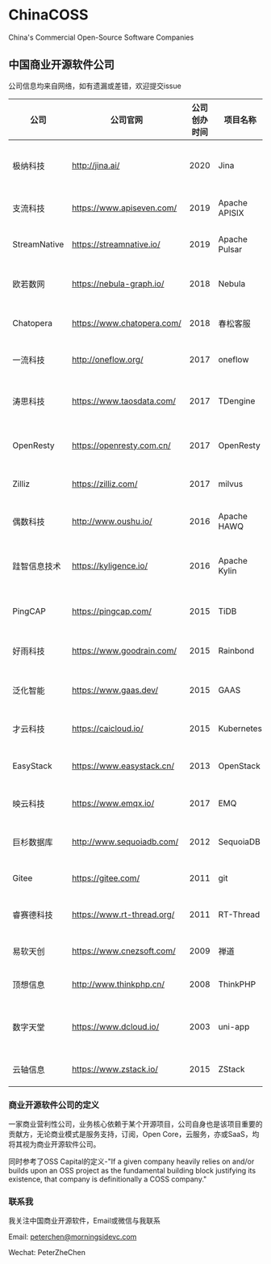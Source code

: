 # ChinaCOSS
China's Commercial Open-Source Software Companies

## 中国商业开源软件公司

公司信息均来自网络，如有遗漏或差错，欢迎提交issue

| 公司           | 公司官网                       | 公司创办时间 | 项目名称          | 项目创办时间 | GitHub Star                                                                                                                                       | GitHub Fork                                                                                                                                    | Github Contributor                                                                               | GitHub URL                                       | 技术领域           | 项目起源           | 开源许可证            | 最近融资时间  | 最近融资金额  |
|--------------|----------------------------|--------|---------------|--------|---------------------------------------------------------------------------------------------------------------------------------------------------|------------------------------------------------------------------------------------------------------------------------------------------------|--------------------------------------------------------------------------------------------------|--------------------------------------------------|----------------|----------------|------------------|---------|---------|
| 极纳科技 | http://jina.ai/ | 2020   | Jina | 2020   | [![GitHub stars](https://img.shields.io/github/stars/jina-ai/jina)](https://github.com/jina-ai/jina/stargazers) | [![GitHub forks](https://img.shields.io/github/forks/jina-ai/jina)](https://github.com/jina-ai/jina/network) | ![GitHub contributors](https://img.shields.io/github/contributors/jina-ai/jina) | https://github.com/jina-ai/jina | 多模态神经网络搜索框架 | 个人项目 | Apache 2.0 |        |        |
| 支流科技         | https://www.apiseven.com/    | 2019   | Apache APISIX | 2019   | [![GitHub stars](https://img.shields.io/github/stars/apache/apisix)](https://github.com/apache/apisix/stargazers)             | [![GitHub forks](https://img.shields.io/github/forks/apache/apisix)](https://github.com/apache/apisix/network)             | ![GitHub contributors](https://img.shields.io/github/contributors/apache/apisix)       | https://github.com/apache/apisix       | 微服务API网关       | 公司项目           | Apache 2.0       |         |         |
| StreamNative | https://streamnative.io/   | 2019   | Apache Pulsar | 2016   | [![GitHub stars](https://img.shields.io/github/stars/apache/pulsar)](https://github.com/apache/pulsar/stargazers)                                 | [![GitHub forks](https://img.shields.io/github/forks/apache/pulsar)](https://github.com/apache/pulsar/network)                                 | ![GitHub contributors](https://img.shields.io/github/contributors/apache/pulsar)                 | https://github.com/apache/pulsar                 | 分布式消息队列        | 大公司孵化(Yahoo)   | Apache 2.0       | 2019/9  | 数百万美元   |
| 欧若数网         | https://nebula-graph.io/   | 2018   | Nebula        | 2018   | [![GitHub stars](https://img.shields.io/github/stars/vesoft-inc/nebula)](https://github.com/vesoft-inc/nebula/stargazers)                         | [![GitHub forks](https://img.shields.io/github/forks/vesoft-inc/nebula)](https://github.com/vesoft-inc/nebula/network)                         | ![GitHub contributors](https://img.shields.io/github/contributors/vesoft-inc/nebula)             | https://github.com/vesoft-inc/nebula             | 分布式图数据库        | 公司项目           | Apache 2.0       |         |         |
| Chatopera    | https://www.chatopera.com/ | 2018   | 春松客服          | 2018   | [![GitHub stars](https://img.shields.io/github/stars/chatopera/cosin)](https://github.com/chatopera/cosin/stargazers)                             | [![GitHub forks](https://img.shields.io/github/forks/chatopera/cosin)](https://github.com/chatopera/cosin/network)                             | ![GitHub contributors](https://img.shields.io/github/contributors/chatopera/cosin)               | https://github.com/chatopera/cosin               | 多渠道智能客服系统      | 公司项目           | Apache 2.0       | 2018/8  | 数百万元    |
| 一流科技         | http://oneflow.org/        | 2017   | oneflow       | 2020   | [![GitHub stars](https://img.shields.io/github/stars/Oneflow-Inc/oneflow)](https://github.com/Oneflow-Inc/oneflow/stargazers)         | [![GitHub forks](https://img.shields.io/github/forks/Oneflow-Inc/oneflow)](https://github.com/Oneflow-Inc/oneflow/network)         | ![GitHub contributors](https://img.shields.io/github/contributors/Oneflow-Inc/oneflow)     | https://github.com/Oneflow-Inc/oneflow     | 深度学习框架      | 公司项目         | Apache 2.0 | 2019/10 | 千万元    |
| 涛思科技         | https://www.taosdata.com/  | 2017   | TDengine      | 2019   | [![GitHub stars](https://img.shields.io/github/stars/taosdata/TDengine)](https://github.com/taosdata/TDengine/stargazers)                         | [![GitHub forks](https://img.shields.io/github/forks/taosdata/TDengine)](https://github.com/taosdata/TDengine/network)                         | ![GitHub contributors](https://img.shields.io/github/contributors/taosdata/TDengine)             | https://github.com/taosdata/TDengine             | 时序空间大数据引擎      | 公司项目           | AGPL-3.0         | 2020/4 | 超1000万美元 |
| OpenResty    | https://openresty.com.cn/  | 2017   | OpenResty     | 2009   | [![GitHub stars](https://img.shields.io/github/stars/openresty/openresty)](https://github.com/openresty/openresty/stargazers)                     | [![GitHub forks](https://img.shields.io/github/forks/openresty/openresty)](https://github.com/openresty/openresty/network)                     | ![GitHub contributors](https://img.shields.io/github/contributors/openresty/openresty)           | https://github.com/openresty/openresty           | 应用服务器框架        | 个人项目           | BSD              |         |         |
| Zilliz       | https://zilliz.com/        | 2017   | milvus        | 2019   | [![GitHub stars](https://img.shields.io/github/stars/milvus-io/milvus)](https://github.com/milvus-io/milvus/stargazers)                           | [![GitHub forks](https://img.shields.io/github/forks/milvus-io/milvus)](https://github.com/milvus-io/milvus/network)                           | ![GitHub contributors](https://img.shields.io/github/contributors/milvus-io/milvus)              | https://github.com/milvus-io/milvus              | 向量搜索引擎         | 公司项目           | Apache 2.0       | 2020/11 | 4300万美元 |
| 偶数科技         | http://www.oushu.io/       | 2016   | Apache HAWQ   | 2013   | [![GitHub stars](https://img.shields.io/github/stars/apache/hawq)](https://github.com/apache/hawq/stargazers)                                     | [![GitHub forks](https://img.shields.io/github/forks/apache/hawq)](https://github.com/apache/hawq/network)                                     | ![GitHub contributors](https://img.shields.io/github/contributors/apache/hawq)                   | https://github.com/apache/hawq                   | Hadoop SQL分析引擎 | 大公司孵化(Pivotal) | Apache 2.0       | 2017/1  | 5000万元  |
| 跬智信息技术       | https://kyligence.io/      | 2016   | Apache Kylin  | 2014   | [![GitHub stars](https://img.shields.io/github/stars/apache/kylin)](https://github.com/apache/kylin/stargazers)                                   | [![GitHub forks](https://img.shields.io/github/forks/apache/kylin)](https://github.com/apache/kylin/network)                                   | ![GitHub contributors](https://img.shields.io/github/contributors/apache/kylin)                  | https://github.com/apache/kylin                  | 大数据联机分析处理引擎    | 大公司孵化(eBay)    | Apache 2.0       | 2019/3  | 2500万美元 |
| PingCAP      | https://pingcap.com/       | 2015   | TiDB          | 2015   | [![GitHub stars](https://img.shields.io/github/stars/pingcap/tidb)](https://github.com/pingcap/tidb/stargazers)                                   | [![GitHub forks](https://img.shields.io/github/forks/pingcap/tidb)](https://github.com/pingcap/tidb/network)                                   | ![GitHub contributors](https://img.shields.io/github/contributors/pingcap/tidb)                  | https://github.com/pingcap/tidb                  | 分布式HTAP数据库     | 公司项目           | Apache 2.0       | 2020/11 | 2.7亿美元 |
| 好雨科技         | https://www.goodrain.com/  | 2015   | Rainbond      | 2017   | [![GitHub stars](https://img.shields.io/github/stars/goodrain/rainbond)](https://github.com/goodrain/rainbond/stargazers)                         | [![GitHub forks](https://img.shields.io/github/forks/goodrain/rainbond)](https://github.com/goodrain/rainbond/network)                         | ![GitHub contributors](https://img.shields.io/github/contributors/goodrain/rainbond)             | https://github.com/goodrain/rainbond             | 企业应用云操作系统      | 公司项目           | LGPL-3.0         | 2016/11 |         |
| 泛化智能         | https://www.gaas.dev/      | 2015   | GAAS          | 2019   | [![GitHub stars](https://img.shields.io/github/stars/generalized-intelligence/GAAS)](https://github.com/generalized-intelligence/GAAS/stargazers) | [![GitHub forks](https://img.shields.io/github/forks/generalized-intelligence/GAAS)](https://github.com/generalized-intelligence/GAAS/network) | ![GitHub contributors](https://img.shields.io/github/contributors/generalized-intelligence/GAAS) | https://github.com/generalized-intelligence/GAAS | 无人机自主飞行方案      | 公司项目           | BSD-3            | 2018/10 | 千万级     |
| 才云科技         | https://caicloud.io/       | 2015   | Kubernetes    | 2014   | [![GitHub stars](https://img.shields.io/github/stars/kubernetes/kubernetes)](https://github.com/kubernetes/kubernetes/stargazers)                 | [![GitHub forks](https://img.shields.io/github/forks/kubernetes/kubernetes)](https://github.com/kubernetes/kubernetes/network)                 | ![GitHub contributors](https://img.shields.io/github/contributors/kubernetes/kubernetes)         | https://github.com/kubernetes/kubernetes         | 容器编排系统         | 大公司孵化(Google)  | Apache 2.0       | 2019/12 | 数千万元     |
| EasyStack    | https://www.easystack.cn/  | 2013   | OpenStack     | 2010   | [![GitHub stars](https://img.shields.io/github/stars/openstack/openstack)](https://github.com/openstack/openstack/stargazers)                     | [![GitHub forks](https://img.shields.io/github/forks/openstack/openstack)](https://github.com/openstack/openstack/network)                     | ![GitHub contributors](https://img.shields.io/github/contributors/openstack/openstack)           | https://github.com/openstack/openstack           | IaaS基础系统       | 大公司孵化(NASA)    | Apache 2.0       | 2019/11 | 数亿      |
| 映云科技         | https://www.emqx.io/       | 2017  | EMQ           | 2013   | [![GitHub stars](https://img.shields.io/github/stars/emqx/emqx)](https://github.com/emqx/emqx/stargazers)                                         | [![GitHub forks](https://img.shields.io/github/forks/emqx/emqx)](https://github.com/emqx/emqx/network)                                         | ![GitHub contributors](https://img.shields.io/github/contributors/emqx/emqx)                     | https://github.com/emqx/emqx                     | MQTT消息中间件      | 个人项目           | Apache 2.0       | 2018/4  | 数百万元    |
| 巨杉数据库        | http://www.sequoiadb.com/  | 2012   | SequoiaDB     | 2015   | [![GitHub stars](https://img.shields.io/github/stars/SequoiaDB/SequoiaDB)](https://github.com/SequoiaDB/SequoiaDB/stargazers)                     | [![GitHub forks](https://img.shields.io/github/forks/SequoiaDB/SequoiaDB)](https://github.com/SequoiaDB/SequoiaDB/network)                     | ![GitHub contributors](https://img.shields.io/github/contributors/SequoiaDB/SequoiaDB)           | https://github.com/SequoiaDB/SequoiaDB           | 分布式关系型数据库      | 公司项目           | AGPL-3.0         | 2018/9  | 数千万美元   |
| Gitee        | https://gitee.com/         | 2011   | git           | 2005   | [![GitHub stars](https://img.shields.io/github/stars/git/git)](https://github.com/git/git/stargazers)                                             | [![GitHub forks](https://img.shields.io/github/forks/git/git)](https://github.com/git/git/network)                                             | ![GitHub contributors](https://img.shields.io/github/contributors/git/git)                       | https://github.com/dcloudio/uni-app              | Git代码托管        | 个人项目           | GPL-2.0          | 2020/2  | 6400万元  |
| 睿赛德科技        | https://www.rt-thread.org/ | 2011   | RT-Thread     | 2006   | [![GitHub stars](https://img.shields.io/github/stars/RT-Thread/rt-thread)](https://github.com/RT-Thread/rt-thread/stargazers)                     | [![GitHub forks](https://img.shields.io/github/forks/RT-Thread/rt-thread)](https://github.com/RT-Thread/rt-thread/network)                     | ![GitHub contributors](https://img.shields.io/github/contributors/RT-Thread/rt-thread)           | https://github.com/RT-Thread/rt-thread           | 物联网操作系统        | 个人项目           | Apache 2.0       | 2019/11 | 近亿元     |
| 易软天创         | https://www.cnezsoft.com/  | 2009   | 禅道            | 2009   | [![GitHub stars](https://img.shields.io/github/stars/easysoft/zentaopms)](https://github.com/easysoft/zentaopms/stargazers)                       | [![GitHub forks](https://img.shields.io/github/forks/easysoft/zentaopms)](https://github.com/easysoft/zentaopms/network)                       | ![GitHub contributors](https://img.shields.io/github/contributors/easysoft/zentaopms)            | https://github.com/easysoft/zentaopms            | Agile项目管理      | 公司项目           | Z Public License |         |         |
| 顶想信息         | http://www.thinkphp.cn/    | 2008   | ThinkPHP      | 2006   | [![GitHub stars](https://img.shields.io/github/stars/top-think/think)](https://github.com/top-think/think/stargazers)                             | [![GitHub forks](https://img.shields.io/github/forks/top-think/think)](https://github.com/top-think/think/network)                             | ![GitHub contributors](https://img.shields.io/github/contributors/top-think/think)               | https://github.com/top-think/think               | PHP框架          | 个人项目           | Apache 2.0       |         |         |
| 数字天堂         | https://www.dcloud.io/     | 2003   | uni-app       | 2018   | [![GitHub stars](https://img.shields.io/github/stars/dcloudio/uni-app)](https://github.com/dcloudio/uni-app/stargazers)                           | [![GitHub forks](https://img.shields.io/github/forks/dcloudio/uni-app)](https://github.com/dcloudio/uni-app/network)                           | ![GitHub contributors](https://img.shields.io/github/contributors/dcloudio/uni-app)              | https://github.com/dcloudio/uni-app              | Vue语法的统一前端框架   | 公司项目           | Apache 2.0       | 2018/9  |         |
| 云轴信息         | https://www.zstack.io/     | 2015   | ZStack       | 2015   | [![GitHub stars](https://img.shields.io/github/stars/zstackio/zstack)](https://github.com/zstackio/zstack)                           | [![GitHub forks](https://img.shields.io/github/forks/zstackio/zstack)](https://github.com/zstackio/zstack)                           | ![GitHub contributors](https://img.shields.io/github/contributors/zstackio/zstack)              | https://github.com/zstackio/zstack              | IaaS   | 公司项目           | Apache 2.0       | 2020/8  |   2.3亿   |



### 商业开源软件公司的定义

一家商业营利性公司，业务核心依赖于某个开源项目，公司自身也是该项目重要的贡献方，无论商业模式是服务支持，订阅，Open Core，云服务，亦或SaaS，均将其视为商业开源软件公司。

同时参考了OSS Capital的定义-"If a given company heavily relies on and/or builds upon an OSS project as the fundamental building block justifying its existence, that company is definitionally a COSS company." 

### 联系我
我关注中国商业开源软件，Email或微信与我联系

Email: peterchen@morningsidevc.com

Wechat: PeterZheChen
